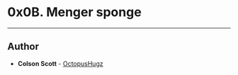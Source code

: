 # 0x0B. Menger sponge

---

## Author
* **Colson Scott** - [OctopusHugz](https://github.com/OctopusHugz)
